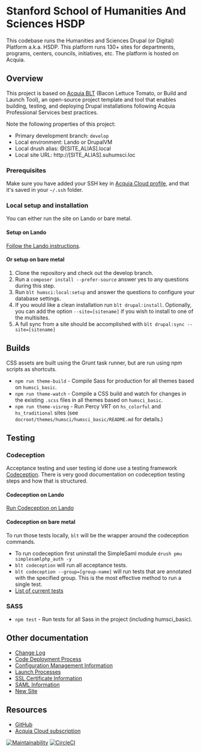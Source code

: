 # Stanford School of Humanities And Sciences HSDP

This codebase runs the Humanities and Sciences Drupal (or Digital) Platform a.k.a. HSDP.  This platform runs 130+ sites for departments, programs, centers, councils, initiatives, etc. The platform is hosted on Acquia.

## Overview

This project is based on [Acquia BLT](https://docs.acquia.com/acquia-cms/add-ons/blt) (Bacon Lettuce Tomato, or Build and Launch Tool), an open-source project template and tool that enables building, testing, and deploying Drupal installations following Acquia Professional Services best practices.

Note the following properties of this project:
* Primary development branch: `develop`
* Local environment: Lando or DrupalVM
* Local drush alias: @[SITE_ALIAS].local
* Local site URL: http://[SITE_ALIAS].suhumsci.loc

### Prerequisites

Make sure you have added your SSH key in [Acquia Cloud profile](https://accounts.acquia.com/account), and that it's saved in your `~/.ssh` folder.

### Local setup and installation
You can either run the site on Lando or bare metal.

#### Setup on Lando
[Follow the Lando instructions](./lando/README.md).

#### Or setup on bare metal
1. Clone the repository and check out the develop branch.
2. Run a `composer install --prefer-source` answer yes to any questions during this step.
3. Run `blt humsci:local:setup` and answer the questions to configure your database settings.
4. If you would like a clean installation run `blt drupal:install`. Optionally, you can add the option `--site=[sitename]` if you wish to install to one of the multisites.
5. A full sync from a site should be accomplished with `blt drupal:sync --site=[sitename]`

## Builds

CSS assets are built using the Grunt task runner, but are run using npm scripts as shortcuts.

- `npm run theme-build` - Compile Sass for production for all themes based on `humsci_basic`.
- `npm run theme-watch` - Compile a CSS build and watch for changes in the existing `.scss` files in all themes based on `humsci_basic`.
- `npm run theme-visreg` - Run Percy VRT on `hs_colorful` and `hs_traditional` sites (see `docroot/themes/humsci/humsci_basic/README.md` for details.)

## Testing

### Codeception
Acceptance testing and user testing id done use a testing framework [Codeception](https://codeception.com/). There is
very good documentation on codeception testing steps and how that is structured.

#### Codeception on Lando
[Run Codeception on Lando](./lando/README.md#setup-for-local-codeception-testing)

#### Codeception on bare metal
To run those tests locally, `blt` will
be the wrapper around the codeception commands.
- To run codeception first uninstall the SimpleSaml module `drush pmu simplesamlphp_auth -y`
- `blt codeception` will run all acceptance tests.
- `blt codeception --group=[group-name]` will run tests that are annotated with the specified group. This is the most
  effective method to run a single test.
- [List of current tests](/docs/Codeception.md)

### SASS
- `npm test` - Run tests for all Sass in the project (including humsci_basic).

## Other documentation
* [Change Log](docs/CHANGELOG.md)
* [Code Deployment Process](docs/CodeDeploy.md)
* [Configuration Management Information](docs/Config.md)
* [Launch Processes](docs/Launch.md)
* [SSL Certificate Information](docs/LetsEncrypt.md)
* [SAML Information](docs/SimpleSAML.md)
* [New Site](docs/NewSite.md)

## Resources

* [GitHub](https://github.com/SU-HSDO/suhumsci)
* [Acquia Cloud subscription](https://cloud.acquia.com/app/develop/applications/23a85077-2967-41a4-be22-a84c24e0f81a)

[![Maintainability](https://api.codeclimate.com/v1/badges/fa85d434c3928bbf8d80/maintainability)](https://codeclimate.com/github/SU-HSDO/suhumsci/maintainability)
[![CircleCI](https://circleci.com/gh/SU-HSDO/suhumsci/tree/develop.svg?style=svg)](https://circleci.com/gh/SU-HSDO/suhumsci/tree/develop)

